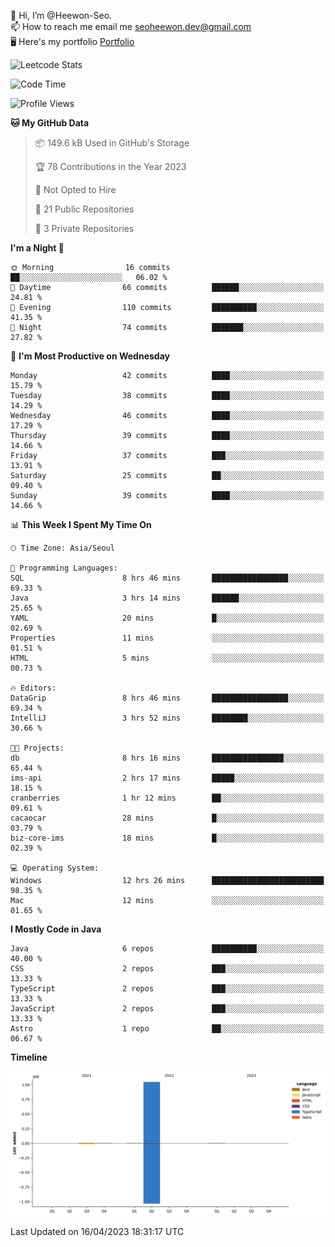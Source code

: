 👋 Hi, I’m @Heewon-Seo.  
📫 How to reach me email me seoheewon.dev@gmail.com   
🖥 Here's my portfolio [Portfolio](https://haileynotes.notion.site/HEEWON-SEO-f98fe97412ee4a6a94fd24fe6832f84c)

![Leetcode Stats](https://leetcode.card.workers.dev/?username=Heewon-Seo)

 <!--START_SECTION:waka-->
![Code Time](http://img.shields.io/badge/Code%20Time-395%20hrs%2031%20mins-blue)

![Profile Views](http://img.shields.io/badge/Profile%20Views-1-blue)

**🐱 My GitHub Data** 

> 📦 149.6 kB Used in GitHub's Storage 
 > 
> 🏆 78 Contributions in the Year 2023
 > 
> 🚫 Not Opted to Hire
 > 
> 📜 21 Public Repositories 
 > 
> 🔑 3 Private Repositories 
 > 
**I'm a Night 🦉** 

```text
🌞 Morning                16 commits          ██░░░░░░░░░░░░░░░░░░░░░░░   06.02 % 
🌆 Daytime                66 commits          ██████░░░░░░░░░░░░░░░░░░░   24.81 % 
🌃 Evening                110 commits         ██████████░░░░░░░░░░░░░░░   41.35 % 
🌙 Night                  74 commits          ███████░░░░░░░░░░░░░░░░░░   27.82 % 
```
📅 **I'm Most Productive on Wednesday** 

```text
Monday                   42 commits          ████░░░░░░░░░░░░░░░░░░░░░   15.79 % 
Tuesday                  38 commits          ████░░░░░░░░░░░░░░░░░░░░░   14.29 % 
Wednesday                46 commits          ████░░░░░░░░░░░░░░░░░░░░░   17.29 % 
Thursday                 39 commits          ████░░░░░░░░░░░░░░░░░░░░░   14.66 % 
Friday                   37 commits          ███░░░░░░░░░░░░░░░░░░░░░░   13.91 % 
Saturday                 25 commits          ██░░░░░░░░░░░░░░░░░░░░░░░   09.40 % 
Sunday                   39 commits          ████░░░░░░░░░░░░░░░░░░░░░   14.66 % 
```


📊 **This Week I Spent My Time On** 

```text
🕑︎ Time Zone: Asia/Seoul

💬 Programming Languages: 
SQL                      8 hrs 46 mins       █████████████████░░░░░░░░   69.33 % 
Java                     3 hrs 14 mins       ██████░░░░░░░░░░░░░░░░░░░   25.65 % 
YAML                     20 mins             █░░░░░░░░░░░░░░░░░░░░░░░░   02.69 % 
Properties               11 mins             ░░░░░░░░░░░░░░░░░░░░░░░░░   01.51 % 
HTML                     5 mins              ░░░░░░░░░░░░░░░░░░░░░░░░░   00.73 % 

🔥 Editors: 
DataGrip                 8 hrs 46 mins       █████████████████░░░░░░░░   69.34 % 
IntelliJ                 3 hrs 52 mins       ████████░░░░░░░░░░░░░░░░░   30.66 % 

🐱‍💻 Projects: 
db                       8 hrs 16 mins       ████████████████░░░░░░░░░   65.44 % 
ims-api                  2 hrs 17 mins       █████░░░░░░░░░░░░░░░░░░░░   18.15 % 
cranberries              1 hr 12 mins        ██░░░░░░░░░░░░░░░░░░░░░░░   09.61 % 
cacaocar                 28 mins             █░░░░░░░░░░░░░░░░░░░░░░░░   03.79 % 
biz-core-ims             18 mins             █░░░░░░░░░░░░░░░░░░░░░░░░   02.39 % 

💻 Operating System: 
Windows                  12 hrs 26 mins      █████████████████████████   98.35 % 
Mac                      12 mins             ░░░░░░░░░░░░░░░░░░░░░░░░░   01.65 % 
```

**I Mostly Code in Java** 

```text
Java                     6 repos             ██████████░░░░░░░░░░░░░░░   40.00 % 
CSS                      2 repos             ███░░░░░░░░░░░░░░░░░░░░░░   13.33 % 
TypeScript               2 repos             ███░░░░░░░░░░░░░░░░░░░░░░   13.33 % 
JavaScript               2 repos             ███░░░░░░░░░░░░░░░░░░░░░░   13.33 % 
Astro                    1 repo              ██░░░░░░░░░░░░░░░░░░░░░░░   06.67 % 
```



**Timeline**

![Lines of Code chart](https://raw.githubusercontent.com/Heewon-Seo/Heewon-Seo/main/assets/bar_graph.png)


 Last Updated on 16/04/2023 18:31:17 UTC
<!--END_SECTION:waka-->


